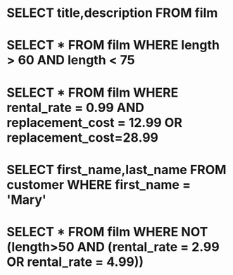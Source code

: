
# SELECT title,description FROM film


# SELECT * FROM film WHERE length > 60 AND length < 75


# SELECT * FROM film WHERE rental_rate = 0.99 AND replacement_cost = 12.99 OR replacement_cost=28.99


# SELECT first_name,last_name FROM customer WHERE first_name = 'Mary'


# SELECT * FROM film WHERE NOT (length>50 AND (rental_rate = 2.99 OR rental_rate = 4.99))